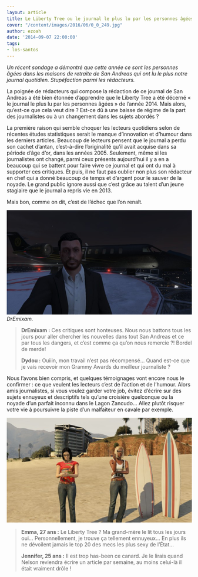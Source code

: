 ```yaml
---
layout: article
title: Le Liberty Tree ou le journal le plus lu par les personnes âgées
cover: "/content/images/2016/06/0_0_249.jpg"
author: ezoah
date: '2014-09-07 22:00:00'
tags:
- los-santos
---
```


_Un récent sondage a démontré que cette année ce sont les personnes âgées dans les maisons de retraite de San Andreas qui ont lu le plus notre journal quotidien. Stupéfaction parmi les rédacteurs._

La poignée de rédacteurs qui compose la rédaction de ce journal de San Andreas a été bien étonnée d’apprendre que le Liberty Tree a été décerné « le journal le plus lu par les personnes âgées » de l’année 2014. Mais alors, qu’est-ce que cela veut dire ? Est-ce dû à une baisse de régime de la part des journalistes ou à un changement dans les sujets abordés ?

La première raison qui semble choquer les lecteurs quotidiens selon de récentes études statistiques serait le manque d’innovation et d’humour dans les derniers articles. Beaucoup de lecteurs pensent que le journal a perdu son cachet d’antan, c’est-à-dire l’originalité qu’il avait acquise dans sa période d’âge d’or, dans les années 2005. Seulement, même si les journalistes ont changé, parmi ceux présents aujourd’hui il y a en a beaucoup qui se battent pour faire vivre ce journal et qui ont du mal à supporter ces critiques. Et puis, il ne faut pas oublier non plus son rédacteur en chef qui a donné beaucoup de temps et d’argent pour le sauver de la noyade. Le grand public ignore aussi que c’est grâce au talent d’un jeune stagiaire que le journal a repris vie en 2013.

Mais bon, comme on dit, c’est de l’échec que l’on renaît.

![DrEmixam.](/content/images/2016/06/0_0-4_0.jpg)
_DrEmixam._

> **DrEmixam :** Ces critiques sont honteuses. Nous nous battons tous les jours pour aller chercher les nouvelles dans tout San Andreas et ce par tous les dangers, et c’est comme ça qu’on nous remercie ?! Bordel de merde!
> 
> **Dydou :** Ouiiin, mon travail n’est pas récompensé… Quand est-ce que je vais recevoir mon Grammy Awards du meilleur journaliste ?

Nous l’avons bien compris, et quelques témoignages vont encore nous le confirmer : ce que veulent les lecteurs c’est de l’action et de l’humour. Alors amis journalistes, si vous voulez garder votre job, évitez d’écrire sur des sujets ennuyeux et descriptifs tels qu’une croisière quelconque ou la noyade d’un parfait inconnu dans le Lagon Zancudo… Allez plutôt risquer votre vie à poursuivre la piste d’un malfaiteur en cavale par exemple.

![](/content/images/2016/06/0_0-3_0.jpg)

> **Emma, 27 ans :** Le Liberty Tree ? Ma grand-mère le lit tous les jours oui… Personnellement, je trouve ça tellement ennuyeux… En plus ils ne dévoilent jamais le top 20 des mecs les plus sexy de l’État…
> 
> **Jennifer, 25 ans :** Il est trop has-been ce canard. Je le lirais quand Nelson reviendra écrire un article par semaine, au moins celui-là il était vraiment drôle !